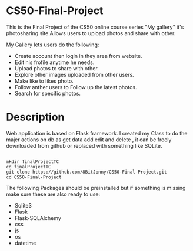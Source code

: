 # CS50-Final-Project

This is the Final Project of the CS50 online course series "My gallery" it's photosharing site Allows users to upload photos and share with other.

My Gallery lets users do the following:

- Create account then login in they area from website.
- Edit his frofile anytime he needs.
- Upload photos to share with other.
- Explore other images uploaded from other users.
- Make like to likes photo.
- Follow anther users to Follow up the latest photos.
- Search for specific photos.

# Description

Web application is based on Flask framework. I created my Class to do the majer actions on db as get data add edit and delete , it can be freely downloaded from github or replaced with something like SQLite.

```

mkdir finalProjectTC
cd finalProjectTC
git clone https://github.com/8BitJonny/CS50-Final-Project.git
cd CS50-Final-Project
```

The following Packages should be preinstalled but if something is missing make sure these are also ready to use:

- Sqlite3
- Flask
- Flask-SQLAlchemy
- css
- js
- os
- datetime
